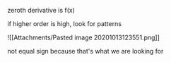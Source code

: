 zeroth derivative is f(x)

if higher order is high, look for patterns

![[Attachments/Pasted image 20201013123551.png]]

not equal sign because that's what we are looking for
